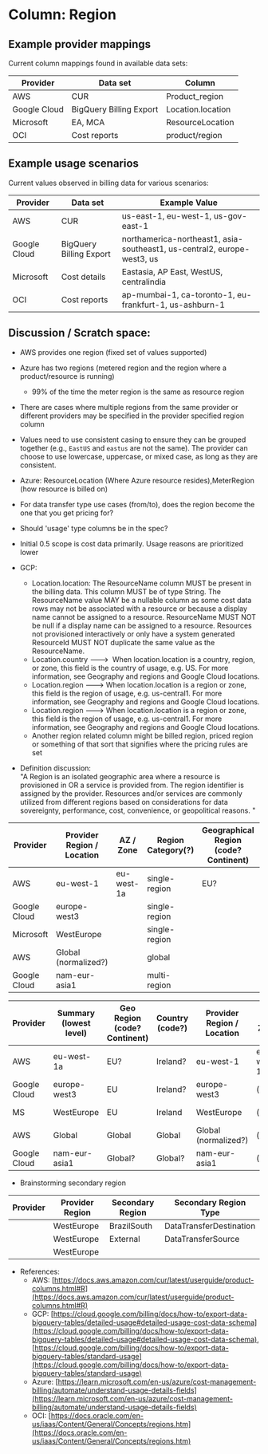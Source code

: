 # Column: Region
	
## Example provider mappings

Current column mappings found in available data sets:

| Provider | Data set                 | Column            |
|----------|--------------------------|-------------------|
| AWS | CUR                      | Product_region    |
| Google Cloud | BigQuery Billing Export | Location.location |
| Microsoft | EA, MCA                  | ResourceLocation  |
| OCI       | Cost reports             | product/region    |

## Example usage scenarios

Current values observed in billing data for various scenarios:

| Provider | Data set                 | Example Value                                                                   |
|----------|--------------------------|---------------------------------------------------------------------------------|
| AWS | CUR                      | us-east-1, eu-west-1, us-gov-east-1 |
| Google Cloud | BigQuery Billing Export | northamerica-northeast1, asia-southeast1, us-central2, europe-west3, us |
| Microsoft | Cost details             | Eastasia, AP East, WestUS, centralindia |
| OCI       | Cost reports             | ap-mumbai-1, ca-toronto-1, eu-frankfurt-1, us-ashburn-1 |

## Discussion / Scratch space:

- AWS provides one region (fixed set of values supported)
- Azure has two regions (metered region and the region where a product/resource is running)
  - 99% of the time the meter region is the same as resource region
- There are cases where multiple regions from the same provider or different providers may be specified in the provider specified region column
- Values need to use consistent casing to ensure they can be grouped together (e.g., `EastUS` and `eastus` are not the same). The provider can choose to use lowercase, uppercase, or mixed case, as long as they are consistent.
- Azure: ResourceLocation (Where Azure resource resides),MeterRegion (how resource is billed on)
- For data transfer type use cases (from/to), does the region become the one that you get pricing for?
- Should 'usage' type columns be in the spec?
- Initial 0.5 scope is cost data primarily. Usage reasons are prioritized lower
- GCP: 
  - Location.location: The ResourceName column MUST be present in the billing data. This column MUST be of type String. The ResourceName value MAY be a nullable column as some cost data rows may not be associated with a resource or because a display name cannot be assigned to a resource. ResourceName MUST NOT be null if a display name can be assigned to a resource. Resources not provisioned interactively or only have a system generated ResourceId MUST NOT duplicate the same value as the ResourceName.
  - Location.country --->  When location.location is a country, region, or zone, this field is the country of usage, e.g. US. For more information, see Geography and regions and Google Cloud locations.
  - Location.region ---> When location.location is a region or zone, this field is the region of usage, e.g. us-central1. For more information, see Geography and regions and Google Cloud locations.
  - Location.region ---> When location.location is a region or zone, this field is the region of usage, e.g. us-central1. For more information, see Geography and regions and Google Cloud locations.
  - Another region related column might be billed region, priced region or something of that sort that signifies where the pricing rules are set

-   Definition discussion:\
    "A Region is an isolated geographic area where a resource is provisioned in OR a service is provided from. The region identifier is assigned by the provider. Resources and/or services are commonly utilized from different regions based on considerations for data sovereignty, performance, cost, convenience, or geopolitical reasons. "

| Provider  | Provider Region / Location | AZ / Zone  | Region Category(?) | Geographical Region (code? Continent) | Country (code?) | TimeZone (check need) |
|-----------|----------------------------|------------|--------------------|---------------------------------------|-----------------|-----------------------|
| AWS       | eu-west-1                  | eu-west-1a | single-region      | EU?                                   | Ireland?        | GMT +/- n             |
| Google Cloud      | europe-west3               |            | single-region      |                                       |                 |                       |
| Microsoft | WestEurope                 |            | single-region      |                                       | Ireland         |                       |
| AWS       | Global (normalized?)       |            | global             |                                       |                 |                       |
| Google Cloud      | nam-eur-asia1              |            | multi-region       |                                       |                 |                       |


| Provider | Summary (lowest level) | Geo Region (code? Continent) | Country (code?) | Provider Region / Location | AZ / Zone  | Region Category(?) | TimeZone (check need) |
|----------|------------------------|------------------------------|-----------------|----------------------------|------------|--------------------|-----------------------|
| AWS      | eu-west-1a             | EU?                          | Ireland?        | eu-west-1                  | eu-west-1a | single-region      | GMT +/- n             |
| Google Cloud     | europe-west3           | EU                           | Ireland?        | europe-west3               | (null)     | single-region      |                       |
| MS       | WestEurope             | EU                           | Ireland         | WestEurope                 | (null)     | single-region      |                       |
| AWS      | Global                 | Global                       | Global          | Global (normalized?)       | (null)     | global             |                       |
| Google Cloud     | nam-eur-asia1          | Global?                      | Global?         | nam-eur-asia1              | (null)     | multi-region       |                       |

-   Brainstorming secondary region

| Provider | Provider Region | Secondary Region | Secondary Region Type   |
|----------|-----------------|------------------|-------------------------|
|          | WestEurope      | BrazilSouth      | DataTransferDestination |
|          | WestEurope      | External         | DataTransferSource      |
|          | WestEurope      |                  |                         |

- References:
  - AWS: [https://docs.aws.amazon.com/cur/latest/userguide/product-columns.html#R](https://docs.aws.amazon.com/cur/latest/userguide/product-columns.html#R)
  - GCP: [https://cloud.google.com/billing/docs/how-to/export-data-bigquery-tables/detailed-usage#detailed-usage-cost-data-schema](https://cloud.google.com/billing/docs/how-to/export-data-bigquery-tables/detailed-usage#detailed-usage-cost-data-schema), [https://cloud.google.com/billing/docs/how-to/export-data-bigquery-tables/standard-usage](https://cloud.google.com/billing/docs/how-to/export-data-bigquery-tables/standard-usage)
  - Azure: [https://learn.microsoft.com/en-us/azure/cost-management-billing/automate/understand-usage-details-fields](https://learn.microsoft.com/en-us/azure/cost-management-billing/automate/understand-usage-details-fields)
  - OCI: [https://docs.oracle.com/en-us/iaas/Content/General/Concepts/regions.htm](https://docs.oracle.com/en-us/iaas/Content/General/Concepts/regions.htm)
